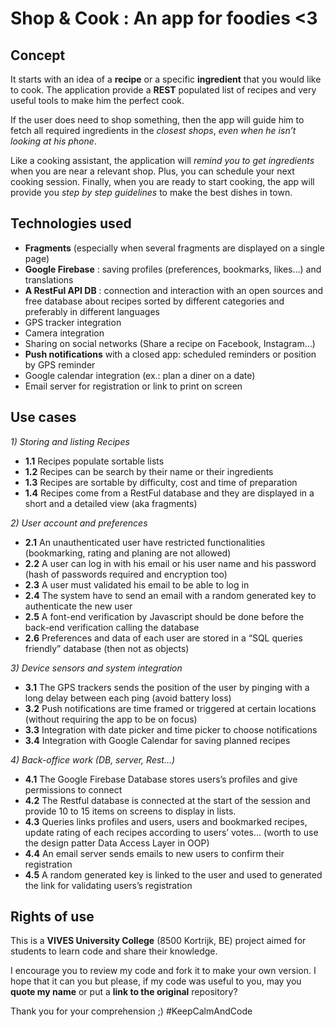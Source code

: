# Shop & Cook : An app for foodies <3

## Concept

It starts with an idea of a **recipe** or a specific **ingredient** that you would like to cook.
The application provide a **REST** populated list of recipes and very useful tools to make him
the perfect cook. 

If the user does need to shop something, then the app will guide him to fetch all 
required ingredients in the *closest shops*, *even when he isn’t looking at his phone*.

Like a cooking assistant, the application will *remind you to get ingredients* 
when you are near a relevant shop. Plus, you can schedule your next cooking session.
Finally, when you are ready to start cooking,
the app will provide you *step by step guidelines* to make the best dishes in town.

## Technologies used
* **Fragments** (especially when several fragments are displayed on a single page)
* **Google Firebase** : saving profiles (preferences, bookmarks, likes…) and translations
* **A RestFul API DB** : connection and interaction with an open sources and free database about recipes
sorted by different categories and preferably in different languages
* GPS tracker integration
* Camera integration
* Sharing on social networks (Share a recipe on Facebook, Instagram…)
* **Push notifications** with a closed app: scheduled reminders or position by GPS reminder
* Google calendar integration (ex.: plan a diner on a date)
* Email server for registration or link to print on screen

## Use cases

*1) Storing and listing Recipes*

* **1.1** Recipes populate sortable lists
* **1.2** Recipes can be search by their name or their ingredients
* **1.3** Recipes are sortable by difficulty, cost and time of preparation
* **1.4** Recipes come from a RestFul database and they are displayed in a short and a detailed view (aka fragments)

*2) User account and preferences*

* **2.1** An unauthenticated user have restricted functionalities (bookmarking, rating and planing are not allowed)
* **2.2** A user can log in with his email or his user name and his password (hash of passwords required and encryption too)
* **2.3** A user must validated his email to be able to log in
* **2.4** The system have to send an email with a random generated key to authenticate the new user
* **2.5** A font-end verification by Javascript should be done before the back-end verification calling the database
* **2.6** Preferences and data of each user are stored in a “SQL queries friendly” database (then not as objects)

*3) Device sensors and system integration*

* **3.1** The GPS trackers sends the position of the user by pinging with a long delay between each ping (avoid battery loss)
* **3.2** Push notifications are time framed or triggered at certain locations (without requiring the app to be on focus)
* **3.3** Integration with date picker and time picker to choose notifications
* **3.4** Integration with Google Calendar for saving planned recipes

*4) Back-office work (DB, server, Rest…)*
* **4.1** The Google Firebase Database stores users’s profiles and give permissions to connect
* **4.2** The Restful database is connected at the start of the session and provide 10 to 15 items on screens to display in lists.
* **4.3** Queries links profiles and users, users and bookmarked recipes, update rating of each recipes according to users’ votes… (worth to use the design patter Data Access Layer in OOP)
* **4.4** An email server sends emails to new users to confirm their registration
* **4.5** A random generated key is linked to the user and used to generated the link for validating users’s registration

## Rights of use

This is a **VIVES University College** (8500 Kortrijk, BE) project aimed for students to learn code
and share their knowledge.

I encourage you to review my code and fork it to make your own version.
I hope that it can you but please, if my code was useful to you, may you **quote 
my name** or put a **link to the original** repository?

Thank you for your comprehension ;)
#KeepCalmAndCode
